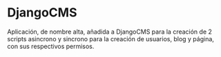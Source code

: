 # DjangoCMS
Aplicación, de nombre alta, añadida a DjangoCMS para la creación de 2 scripts asincrono y sincrono para la creación de usuarios, blog y página, con sus respectivos permisos.
